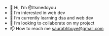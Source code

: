 - 👋 Hi, I’m @Itsmedoyou
- 👀 I’m interested in web dev
- 🌱 I’m currently learning dsa and web dev
- 💞️ I’m looking to collaborate on my project
- 📫 How to reach me saurabhbuye@gmail.com

<!---
Itsmedoyou/Itsmedoyou is a ✨ special ✨ repository because its `README.md` (this file) appears on your GitHub profile.
You can click the Preview link to take a look at your changes.
--->
